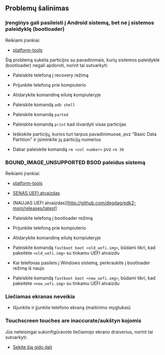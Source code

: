 ## Problemų šalinimas


### Įrenginys gali pasileisti į Android sistemą, bet ne į sistemos paleidyklę (bootloader)

Reikiami įrankiai:

- [platform-tools](https://developer.android.com/studio/releases/platform-tools)

Šią problemą sukelia particijos su pavadinimais, kurių sistemos paleidyklė (bootloader) negali apdoroti, norint tai sutvarkyti:

- Paleiskite telefoną į recovery režimą

- Prijunkite telefoną prie kompiuterio

- Atidarykite komandinę eilutę kompiuteryje

- Paleiskite komandą ```adb shell```

- Paleiskite komandą ```parted```

- Paleiskite komandą ```print``` kad išvardyti visas particijas

- Ieškokite particijų, kurios turi tarpus pavadinimuose, pvz "Basic Data Partition" ir įsiminkite jų particijų numerius

- Dabar paleiskite komandą ```rm <vol number>``` pvz ```rm 36```


### BOUND_IMAGE_UNSUPPORTED BSOD paleidus sistemą

Reikiami įrankiai:

- [platform-tools](https://developer.android.com/studio/releases/platform-tools)

- [SENAS UEFI atvaizdas](https://github.com/Icesito68/Port-Windows-11-Poco-X3-pro/releases/download/old_uefi/vayu_old_uefi.zip)

- (NAUJAS UEFI atvaizdas)[http://github.com/degdag/edk2-msm/releases/latest]

- Paleiskite telefoną į bootloader režimą

- Prijunkite telefoną prie kompiuterio

- Atidarykite komandinę eilutę kompiuteryje

- Paleiskite komandą ```fastboot boot <old_uefi.img>```, būdami tikri, kad pakeitėte ```<old_uefi.img>``` su tinkamu UEFI atvaizdu

- Kai telefonas pasileis į Windows sistemą, perkraukite į bootloader režimą iš naujo

- Paleiskite komandą ```fastboot boot <new_uefi.img>```, būdami tikri, kad pakeitėte ```<new_uefi.img>``` su tinkamu UEFI atvaizdu


### Liečiamas ekranas neveikia

- Išjunkite ir įjunkite telefono ekraną (maitinimo mygtukas)


### Touchscreen touches are inaccurate/aukštyn kojomis

Jūs neteisingai sukonfigūravote liečiamojo ekrano draiverius, norint tai sutvarkyti:

- [Sekite šią gido dalį](https://github.com/Icesito68/Port-Windows-11-Poco-X3-pro/blob/main/guide/English/2-install-en.md#check-what-type-of-panel-you-have)
